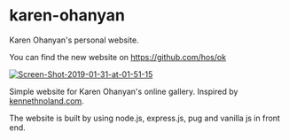 # karen-ohanyan
Karen Ohanyan's personal website.

You can find the new website on https://github.com/hos/ok

<a href="https://ibb.co/ZxtKBGW"><img src="https://i.ibb.co/VTrDgJ2/Screen-Shot-2019-01-31-at-01-51-15.png" alt="Screen-Shot-2019-01-31-at-01-51-15" border="0"></a><br />

Simple website for Karen Ohanyan's online gallery. Inspired by [kennethnoland.com](http://www.kennethnoland.com).


The website is built by using node.js, express.js, pug and vanilla js in front end.
